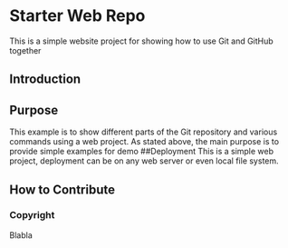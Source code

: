 # Starter Web Repo

This is a simple website project for showing how to use Git and GitHub together

## Introduction

## Purpose

This example is to show different parts of the Git repository and various commands using a web project.
As stated above, the main purpose is to provide simple examples for demo
##Deployment
This is a simple web project, deployment can be on any web server or even local file system.
## How to Contribute


### Copyright

Blabla


